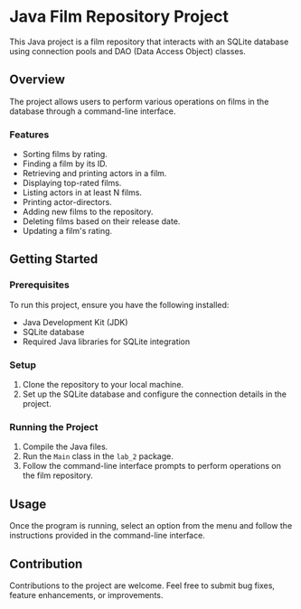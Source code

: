# Java Film Repository Project

This Java project is a film repository that interacts with an SQLite database using connection pools and DAO (Data Access Object) classes.

## Overview

The project allows users to perform various operations on films in the database through a command-line interface.

### Features

- Sorting films by rating.
- Finding a film by its ID.
- Retrieving and printing actors in a film.
- Displaying top-rated films.
- Listing actors in at least N films.
- Printing actor-directors.
- Adding new films to the repository.
- Deleting films based on their release date.
- Updating a film's rating.

## Getting Started

### Prerequisites

To run this project, ensure you have the following installed:

- Java Development Kit (JDK)
- SQLite database
- Required Java libraries for SQLite integration

### Setup

1. Clone the repository to your local machine.
2. Set up the SQLite database and configure the connection details in the project.

### Running the Project

1. Compile the Java files.
2. Run the `Main` class in the `lab_2` package.
3. Follow the command-line interface prompts to perform operations on the film repository.

## Usage

Once the program is running, select an option from the menu and follow the instructions provided in the command-line interface.

## Contribution

Contributions to the project are welcome. Feel free to submit bug fixes, feature enhancements, or improvements.

